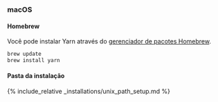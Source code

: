 ### macOS

#### Homebrew

Você pode instalar Yarn através do [gerenciador de pacotes Homebrew](http://brew.sh/).

```sh
brew update
brew install yarn
```

#### Pasta da instalação

{% include_relative _installations/unix_path_setup.md %}